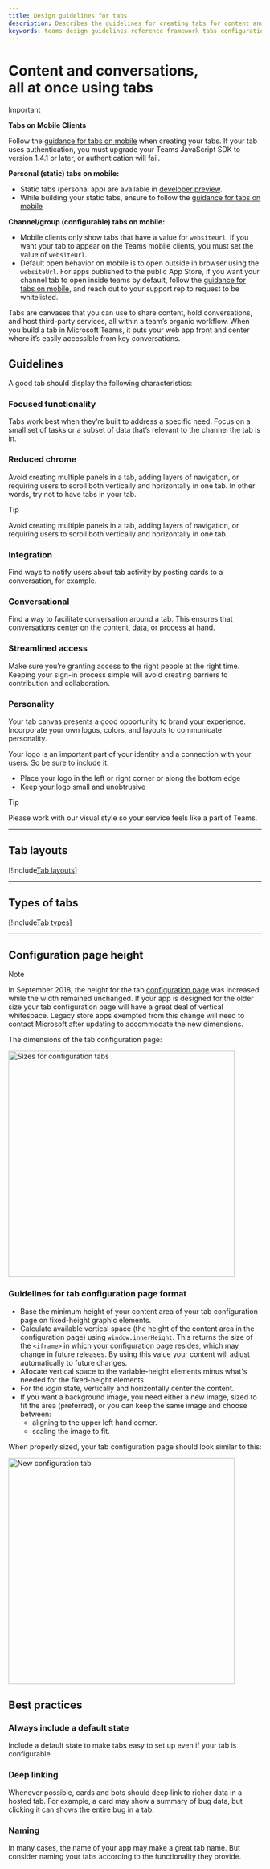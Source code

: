 ```yaml
---
title: Design guidelines for tabs
description: Describes the guidelines for creating tabs for content and collaboration
keywords: teams design guidelines reference framework tabs configuration
---
```

# Content and conversations, all at once using tabs

> [!Important]
> **Tabs on Mobile Clients**
>
> Follow the [guidance for tabs on mobile](~/resources/design/framework/tabs-mobile.md) when creating your tabs. If your tab uses authentication, you must upgrade your Teams JavaScript SDK to version 1.4.1 or later, or authentication will fail.
>
> **Personal (static) tabs on mobile:**
>
> * Static tabs (personal app) are available in [developer preview](~/resources/dev-preview/developer-preview-intro.md).
> * While building your static tabs, ensure to follow the [guidance for tabs on mobile](~/resources/design/framework/tabs-mobile.md)
>
> **Channel/group (configurable) tabs on mobile:**
>
> * Mobile clients only show tabs that have a value for `websiteUrl`. If you want your tab to appear on the Teams mobile clients, you must set the value of `websiteUrl`.
> * Default open behavior on mobile is to open outside in browser using the `websiteUrl`. For apps published to the public App Store, if you want your channel tab to open inside teams by default, follow the [guidance for tabs on mobile](~/resources/design/framework/tabs-mobile.md), and reach out to your support rep to request to be whitelisted.

Tabs are canvases that you can use to share content, hold conversations, and host third-party services, all within a team’s organic workflow. When you build a tab in Microsoft Teams, it puts your web app front and center where it’s easily accessible from key conversations.

## Guidelines

A good tab should display the following characteristics:

### Focused functionality

Tabs work best when they’re built to address a specific need. Focus on a small set of tasks or a subset of data that’s relevant to the channel the tab is in.

### Reduced chrome

Avoid creating multiple panels in a tab, adding layers of navigation, or requiring users to scroll both vertically and horizontally in one tab. In other words, try not to have tabs in your tab.

> [!TIP]
> Avoid creating multiple panels in a tab, adding layers of navigation, or requiring users to scroll both vertically and horizontally in one tab.

### Integration

Find ways to notify users about tab activity by posting cards to a conversation, for example.

### Conversational

Find a way to facilitate conversation around a tab. This ensures that conversations center on the content, data, or process at hand.

### Streamlined access

Make sure you’re granting access to the right people at the right time. Keeping your sign-in process simple will avoid creating barriers to contribution and collaboration.

### Personality

Your tab canvas presents a good opportunity to brand your experience. Incorporate your own logos, colors, and layouts to communicate personality.

Your logo is an important part of your identity and a connection with your users. So be sure to include it.

* Place your logo in the left or right corner or along the bottom edge
* Keep your logo small and unobtrusive

> [!TIP]
> Please work with our visual style so your service feels like a part of Teams.

---

## Tab layouts

[!include[Tab layouts](~/includes/design/tab-layouts.html)]

---

## Types of tabs

[!include[Tab types](~/includes/design/tab-types.html)]

---

## Configuration page height

>[!NOTE]
>In September 2018, the height for the tab [configuration page](~/concepts/tabs/tabs-configuration.md) was increased while the width remained unchanged. If your app is designed for the older size your tab configuration page will have a great deal of vertical whitespace. Legacy store apps exempted from this change will need to contact Microsoft after updating to accommodate the new dimensions.

The dimensions of the tab configuration page:

<img width="450px" title="Sizes for configuration tabs" src="~/assets/images/tabs/config-dialog-Contoso2.png" />

### Guidelines for tab configuration page format

* Base the minimum height of your content area of your tab configuration page on fixed-height graphic elements.
* Calculate available vertical space (the height of the content area in the configuration page) using `window.innerHeight`. This returns the size of the `<iframe>` in which your configuration page resides, which may change in future releases. By using this value your content will adjust automatically to future changes.
* Allocate vertical space to the variable-height elements minus what's needed for the fixed-height elements.
* For the *login* state, vertically and horizontally center the content.
* If you want a background image, you need either a new image, sized to fit the area (preferred), or you can keep the same image and choose between:
  * aligning to the upper left hand corner.
  * scaling the image to fit.

When properly sized, your tab configuration page should look similar to this:

<img width="450px" title="New configuration tab" src="~/assets/images/tabs/config-dialog-Contoso.png" />

## Best practices

### Always include a default state

Include a default state to make tabs easy to set up even if your tab is configurable.

### Deep linking

Whenever possible, cards and bots should deep link to richer data in a hosted tab. For example, a card may show a summary of bug data, but clicking it can shows the entire bug in a tab.

### Naming

In many cases, the name of your app may make a great tab name. But consider naming your tabs according to the functionality they provide.
